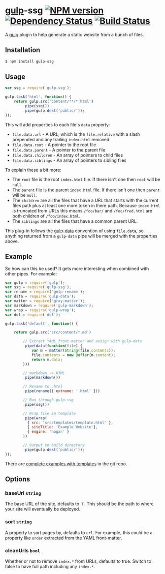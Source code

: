 [gulp][]-ssg [![NPM version][npm-image]][npm-url] [![Dependency Status][depstat-image]][depstat-url] [![Build Status][travis-image]][travis-url]
===

A [gulp][] plugin to help generate a static website from a bunch of files.

## Installation

```bash
$ npm install gulp-ssg
```

## Usage

```javascript
var ssg = require('gulp-ssg');

gulp.task('html', function() {
    return gulp.src('content/**/*.html')
        .pipe(ssg())
        .pipe(gulp.dest('public/'));
});
```

This will add properties to each file's `data` property:

* `file.data.url` - A URL, which is the `file.relative` with a slash prepended and any trailing `index.html` removed
* `file.data.root` - A pointer to the root file
* `file.data.parent` - A pointer to the parent file
* `file.data.children` - An array of pointers to child files
* `file.data.siblings` - An array of pointers to sibling files

To explain these a bit more:

* The `root` file is the root `index.html` file. If there isn't one then `root` will be `null`.
* The `parent` file is the parent `index.html` file. If there isn't one then `parent` will be `null`.
* The `children` are all the files that have a URL that starts with the current files path plus at least one more token in there path. Because `index.html` is truncated from URLs this means `/foo/bar/` and `/foo/fred.html` are both children of `/foo/index.html`.
* The `siblings` are all the files that have a common parent URL.

This plug-in follows the [gulp-data][] convention of using `file.data`, so anything returned from a `gulp-data` pipe will be merged with the properties above.

## Example

So how can this be used? It gets more interesting when combined with other pipes. For example:

```javascript
var gulp = require('gulp');
var ssg = require('gulp-ssg');
var rename = require('gulp-rename');
var data = require('gulp-data');
var matter = require('gray-matter');
var markdown = require('gulp-markdown');
var wrap = require('gulp-wrap');
var del = require('del');

gulp.task('default', function() {

    return gulp.src('src/content/*.md')

        // Extract YAML front-matter and assign with gulp-data
        .pipe(data(function(file) {
            var m = matter(String(file.contents));
            file.contents = new Buffer(m.content);
            return m.data;
        }))

        // markdown -> HTML
        .pipe(markdown())

        // Rename to .html
        .pipe(rename({ extname: '.html' }))

        // Run through gulp-ssg
        .pipe(ssg())

        // Wrap file in template
        .pipe(wrap(
          { src: 'src/templates/template.html' },
          { siteTitle: 'Example Website'},
          { engine: 'hogan' }
        ))

        // Output to build directory
        .pipe(gulp.dest('public/'));
});
```

There are [complete examples with templates](https://github.com/paulwib/gulp-ssg/tree/master/examples) in the git repo.

## Options

### baseUrl `string`

The base URL of the site, defaults to '/'. This should be the path to where your site will eventually be deployed.

### sort `string`

A property to sort pages by, defaults to `url`. For example, this could be a property like `order` extracted from the YAML front-matter.

### cleanUrls `bool`

Whether or not to remove `index.*` from URLs, defaults to true. Switch to false to have full path including any `index.*`.


[gulp]:http://gulpjs.com
[gulp-data]:https://github.com/colynb/gulp-data

[npm-url]: https://npmjs.org/package/gulp-ssg
[npm-image]: http://img.shields.io/npm/v/gulp-ssg.svg?style=flat

[depstat-url]: https://david-dm.org/paulwib/gulp-ssg
[depstat-image]: https://david-dm.org/paulwib/gulp-ssg.svg?style=flat

[travis-image]: http://img.shields.io/travis/paulwib/gulp-ssg/master.svg?style=flat
[travis-url]: https://travis-ci.org/paulwib/gulp-ssg
